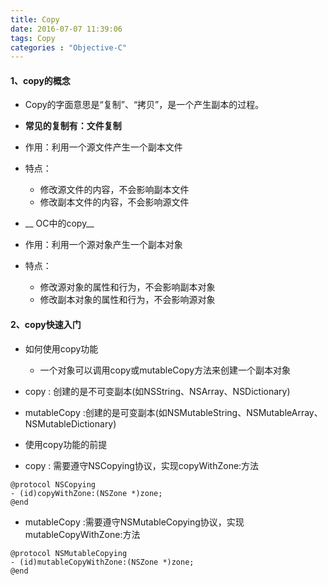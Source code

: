 ```yaml
---
title: Copy
date: 2016-07-07 11:39:06
tags: Copy
categories : "Objective-C"
---
```


#### 1、copy的概念

 * Copy的字面意思是“复制”、“拷贝”，是一个产生副本的过程。
 * __常见的复制有：文件复制__

 * 作用：利用一个源文件产生一个副本文件
 * 特点：
   * 修改源文件的内容，不会影响副本文件
   * 修改副本文件的内容，不会影响源文件

* __ OC中的copy__
 * 作用：利用一个源对象产生一个副本对象
 * 特点：
   * 修改源对象的属性和行为，不会影响副本对象
   * 修改副本对象的属性和行为，不会影响源对象

#### 2、copy快速入门
 * 如何使用copy功能
   * 一个对象可以调用copy或mutableCopy方法来创建一个副本对象
  * copy : 创建的是不可变副本(如NSString、NSArray、NSDictionary)
  * mutableCopy :创建的是可变副本(如NSMutableString、NSMutableArray、NSMutableDictionary)

* 使用copy功能的前提
 * copy : 需要遵守NSCopying协议，实现copyWithZone:方法

 ```objc
 @protocol NSCopying
 - (id)copyWithZone:(NSZone *)zone;
@end
```
 * mutableCopy :需要遵守NSMutableCopying协议，实现mutableCopyWithZone:方法

 ```objc
 @protocol NSMutableCopying
 - (id)mutableCopyWithZone:(NSZone *)zone;
 @end
 ```
